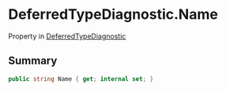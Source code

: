 # DeferredTypeDiagnostic.Name

Property in [DeferredTypeDiagnostic](/api/csharp/yarn.compiler.deferredtypediagnostic.md)

## Summary



```csharp
public string Name { get; internal set; }
```

